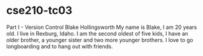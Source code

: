 # cse210-tc03
Part I - Version Control
Blake Hollingsworth
My name is Blake, I am 20 years old. I live in Rexburg, Idaho. 
I am the second oldest of five kids, I have an older brother, a younger
sister and two more younger brothers. I love to go longboarding and
to hang out with friends. 
